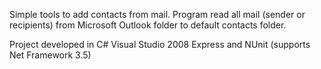 Simple tools to add contacts from mail. Program read all mail (sender or recipients) from Microsoft Outlook folder to default contacts folder.

Project developed in C# Visual Studio 2008 Express and NUnit (supports Net Framework 3.5)